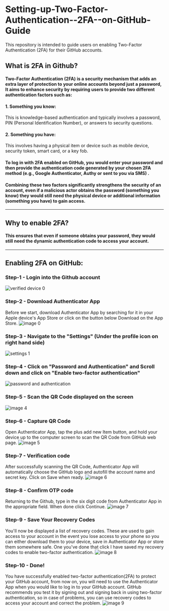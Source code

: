 # Setting-up-Two-Factor-Authentication--2FA--on-GitHub-Guide
This repository is intended to guide users on enabling Two-Factor Authentication (2FA) for their GitHub accounts.

## What is 2FA in Github?
#### Two-Factor Authentication (2FA) is a security mechanism that adds an extra layer of protection to your online accounts beyond just a password, It aims to enhance security by requiring users to provide two different authentication factors such as:
#### 1. Something you know:
This is knowledge-based authentication and typically involves a password, PIN (Personal Identification Number), or answers to security questions.
#### 2. Something you have:
This involves having a physical item or device such as mobile device, security token, smart card, or a key fob.

#### To log in with 2FA enabled on GitHub, you would enter your password and then provide the authentication code generated by your chosen 2FA method (e.g., Google Authenticator, Authy or sent to you via SMS) .

#### Combining these two factors significantly strengthens the security of an account, even if a malicious actor obtains the password (something you know) they would still need the physical device or additional information (something you have) to gain access.



----------------------------------------------------------------------------------------------------------------------------------------------------------------------------------------------
## Why to enable 2FA?
#### This ensures that even if someone obtains your password, they would still need the dynamic authentication code to access your account.


----------------------------------------------------------------------------------------------------------------------------------------------------------------------------------------------
## Enabling 2FA on GitHub:
### Step-1 - Login into the Github account
![verified device 0](https://github.com/Vikta96/Setting-up-Two-Factor-Authentication--2FA--on-GitHub-Guide/assets/127474469/bfeab0d1-fdc7-4bd5-b7f6-b4fd9e005f12)


### Step-2 - Download Authenticator App
Before we start, download Authenticator App by searching for it in your Apple device's App Store or click on the button below Download on the App Store.
![image 0](https://github.com/Vikta96/Setting-up-Two-Factor-Authentication--2FA--on-GitHub-Guide/assets/127474469/b10245f4-29bb-42be-8304-4a82535ce443)


### Step-3 - Navigate to the "Settings" (Under the profile icon on right hand side)
![settings 1](https://github.com/Vikta96/Setting-up-Two-Factor-Authentication--2FA--on-GitHub-Guide/assets/127474469/1adcb7f2-4132-4b80-a4df-2104d879cbce)


### Step-4 - Click on "Password and Authentication" and  Scroll down and click on "Enable two-factor authentication"
![password and authentication](https://github.com/Vikta96/Setting-up-Two-Factor-Authentication--2FA--on-GitHub-Guide/assets/127474469/019e9fec-cad6-4fd4-bffc-4ed8d4546ce9)


### Step-5 - Scan the QR Code displayed on the screen
![image 4](https://github.com/Vikta96/Setting-up-Two-Factor-Authentication--2FA--on-GitHub-Guide/assets/127474469/80009cb7-51d3-401b-97e2-359e2e1c2aa2)


### Step-6 - Capture QR Code
Open Authenticator App, tap the plus add new Item button, and hold your device up to the computer screen to scan the QR Code from GitHub web page.
![image 5](https://github.com/Vikta96/Setting-up-Two-Factor-Authentication--2FA--on-GitHub-Guide/assets/127474469/01b9817e-208a-4a70-993b-30155c3d43fe)


### Step-7 - Verification code
After successfully scanning the QR Code, Authenticator App will automatically choose the GitHub logo and autofill the account name and secret key. Click on Save when ready.
![image 6](https://github.com/Vikta96/Setting-up-Two-Factor-Authentication--2FA--on-GitHub-Guide/assets/127474469/ce2f462f-51ff-4df7-9ab2-58f2eedf1b95)


### Step-8 - Confirm OTP code
Returning to the Github, type in the six digit code from Authenticator App in the appropriate field. When done click Continue.
![image 7](https://github.com/Vikta96/Setting-up-Two-Factor-Authentication--2FA--on-GitHub-Guide/assets/127474469/5907e65b-c4b9-4c0f-9c52-19425eab6100)


### Step-9 - Save Your Recovery Codes
You'll now be displayed a list of recovery codes. These are used to gain access to your account in the event you lose access to your phone so you can either download them to your device, save in Authenticator App or store them somewhere safe. One you've done that click I have saved my recovery codes to enable two-factor authentication.
![image 8](https://github.com/Vikta96/Setting-up-Two-Factor-Authentication--2FA--on-GitHub-Guide/assets/127474469/7364b0f7-ef4a-424b-b956-dd4fa77b7716)


### Step-10 - Done!
You have successfully enabled two-factor authentication(2FA) to protect your GitHub account, from now on, you will need to use the Authenticator App when you would like to log in to your GitHub account. GitHub recommends you test it by signing out and signing back in using two-factor authentication, so in case of problems, you can use recovery codes to access your account and correct the problem.
![image 9](https://github.com/Vikta96/Setting-up-Two-Factor-Authentication--2FA--on-GitHub-Guide/assets/127474469/4fd72ccc-f242-4896-9b4e-94c82a15f937)
